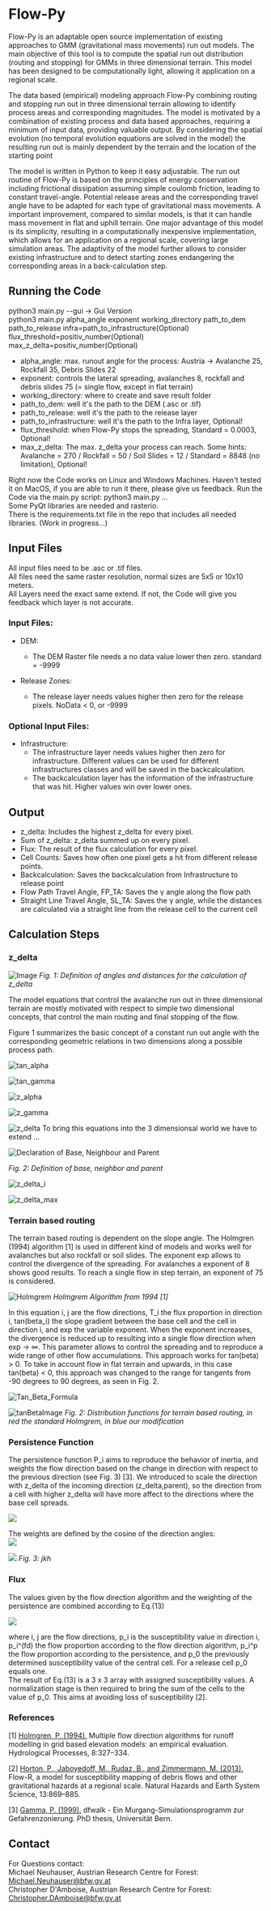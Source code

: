 # Flow-Py

Flow-Py is an adaptable open source implementation of existing approaches to GMM (gravitational mass movements) run out models. The main objective of this tool is to compute the spatial run out distribution (routing and stopping) for GMMs in three dimensional terrain. This model has been designed to be computationally light, allowing it application on a regional scale. 

The data based (empirical) modeling approach Flow-Py combining routing and stopping run out in three dimensional terrain allowing to identify process areas and corresponding magnitudes. The model is motivated by a combination of existing process and data based approaches, requiring a minimum of input data, providing valuable output. By considering the spatial evolution (no temporal evolution equations are solved in the model) the resulting run out is mainly dependent by the terrain and the location of the starting point

The model is written in Python to keep it easy adjustable. The run out routine of Flow-Py is based on the principles of energy 
conservation including frictional dissipation assuming simple coulomb friction, leading to constant travel-angle. 
Potential release areas and the corresponding travel angle have to be adapted for each type of gravitational mass movements. 
A important improvement, compared to similar models, is that it can handle mass movement in flat and uphill terrain. 
One major advantage of this model is its simplicity, resulting in a computationally inexpensive implementation, which 
allows for an application on a regional scale, covering large simulation areas. The adaptivity of the model further 
allows to consider existing infrastructure and to detect starting zones endangering the corresponding areas in a back-calculation step. 

## Running the Code

python3 main.py --gui -> Gui Version  
python3 main.py alpha_angle exponent working_directory path_to_dem path_to_release infra=path_to_infrastructure(Optional) flux_threshold=positiv_number(Optional) max_z_delta=positiv_number(Optional)

- alpha_angle: max. runout angle for the process: Austria -> Avalanche 25, Rockfall 35, Debris Slides 22 
- exponent: controls the lateral spreading, avalanches 8, rockfall and debris slides 75 (= single flow, except in flat terrain) 
- working_directory: where to create and save result folder 
- path_to_dem: well it's the path to the DEM (.asc or .tif)
- path_to_release: well it's the path to the release layer 
- path_to_infrastructure: well it's the path to the Infra layer, Optional!
- flux_threshold: when Flow-Py stops the spreading, Standard = 0.0003, Optional!
- max_z_delta: The max. z_delta your process can reach. Some hints: Avalanche = 270 /  Rockfall = 50 / Soil Slides = 12 / Standard = 8848 (no limitation), Optional!

Right now the Code works on Linux and Windows Machines. Haven't tested it on MacOS, if you are able to run it there, please give us feedback.
Run the Code via the main.py script: python3 main.py ...  
Some PyQt libraries are needed and rasterio.  
There is the requirements.txt file in the repo that includes all needed libraries. (Work in progress...)

## Input Files

All input files need to be .asc or .tif files.  
All files need the same raster resolution, normal sizes are 5x5 or 10x10 meters.  
All Layers need the exact same extend. If not, the Code will give you feedback which layer is not accurate.

### Input Files:

- DEM:
	- The DEM Raster file needs a no data value lower then zero. standard = -9999
	
- Release Zones:
	- The release layer needs values higher then zero for the release pixels. NoData < 0, or -9999
### Optional Input Files:

- Infrastructure:
	- The infrastructure layer needs values higher then zero for infrastructure. Different values can be used for 
	different infrastructures classes and will be saved in the backcalculation.
	- The backcalculation layer has the information of the infrastructure that was hit. Higher values win over lower ones.
## Output

- z_delta:
    Includes the highest z_delta for every pixel.
- Sum of z_delta:
    z_delta summed up on every pixel.
- Flux:
    The result of the flux calculation for every pixel.
- Cell Counts:
    Saves how often one pixel gets a hit from different release points.
- Backcalculation:
    Saves the backcalculation from Infrastructure to release point
- Flow Path Travel Angle, FP_TA:
    Saves the &gamma; angle along the flow path
- Straight Line Travel Angle, SL_TA:
    Saves the &gamma; angle, while the distances are calculated via a straight line from the release cell to the current cell
## Calculation Steps

### z_delta 

![Image](img/Motivation_2d.png)
*Fig. 1: Definition of angles and distances for the calculation of z_delta*

The model equations that control the avalanche run out in three dimensional terrain are mostly motivated with respect to simple two dimensional concepts, that control the main routing and final stopping of the flow.

Figure 1 summarizes the basic concept of a constant run out angle with the corresponding geometric relations in two dimensions along a possible process path.

![tan_alpha](img/tan_alpha.png)

![tan_gamma](img/tan_gamma.png)

![z_alpha](img/z_alpha.png)

![z_gamma](img/z_gamma.png)

![z_delta](img/z_delta.png)
	To bring this equations into the 3 dimensionsal world we have to extend ... 



![Declaration of Base, Neighbour and Parent](img/Neighbours.png)

*Fig. 2: Definition of base, neighbor and parent*

![z_delta_i](img/z_delta_array.png)

![z_delta_max](img/z_delta_max.png)

### Terrain based routing

The terrain based routing is dependent on the slope angle. The Holmgren (1994) algorithm [1] is used in different kind of models and works well for avalanches but also rockfall or soil slides.
The exponent exp allows to control the divergence of the spreading. For avalanches a exponent of 8 shows good results.
To reach a single flow in step terrain, an exponent of 75 is considered.

![Holmgrem](img/flow_direction.png)
*Holmgrem Algorithm from 1994 [1]*

In this equation i, j are the flow directions, T_i the flux proportion in direction i, 
tan(beta_i) the slope gradient between the base cell and the cell in direction i, and exp the variable exponent. 
When the exponent increases, the divergence is reduced up to resulting into a single flow direction when 
exp &rightarrow; &infin;. This parameter allows to control the spreading and to reproduce a wide range of other flow 
accumulations.
This approach works for tan(beta) > 0. To take in account flow in flat terrain and upwards, in this case 
tan(beta) < 0, this approach was changed to the range for tangents from -90 degrees to 90 degrees, as seen in 
Fig. 2.

![Tan_Beta_Formula](img/tan_beta_formula.png)

![tanBetaImage](img/holmgren_vs_new.png)
*Fig. 2: Distribution functions for terrain based routing, in red the standard Holmgrem, in blue our modification*

### Persistence Function

The persistence function P_i aims to reproduce the behavior of inertia, and weights the flow 
direction based on the change in direction with respect to the previous direction (see Fig. 3) [3].
We introduced to scale the direction with z_delta of the incoming direction (z_delta,parent), 
so the direction from a cell with higher z_delta will have more affect to the directions where the base cell spreads.

![](img/persistence.png)

The weights are defined by the cosine of the direction angles:  
![](img/persistence_cosinetable.png)

![](img/persistence_image.png)
*Fig. 3: jkh*

### Flux 

The values given by the flow direction algorithm and the weighting of the persistence are combined according to Eq.(13)

![](img/susceptibility.png)

where i, j are the flow directions, p_i is the susceptibility value in direction i, p_i^(fd) 
the flow proportion according to the flow direction algorithm, p_i^p the flow proportion according 
to the persistence, and p_0 the previously determined susceptibility value of the central cell. 
For a release cell p_0 equals one. \
The result of Eq.(13) is a 3 x 3 array with assigned susceptibility values. A normalization stage is then 
required to bring the sum of the cells to the value of p_0. 
This aims at avoiding loss of susceptibility [2].

### References

[1] [Holmgren, P. (1994).](https://www.researchgate.net/publication/229484151_Multiple_flow_direction_algorithms_for_runoff_modelling_in_grid_based_elevation_models_An_empirical_evaluation) 
Multiple flow direction algorithms for runoff modelling in
grid based elevation models: an empirical evaluation. Hydrological Processes, 8:327–334.


[2] [Horton, P., Jaboyedoff, M.,
Rudaz, B., and Zimmermann, M. (2013).](https://nhess.copernicus.org/articles/13/869/2013/nhess-13-869-2013.pdf) 
Flow-R, a model for susceptibility mapping of debris
flows and other gravitational hazards at a regional scale. Natural Hazards and Earth System
Science, 13:869–885.

[3] [Gamma, P. (1999).](https://www.researchgate.net/publication/34432465_dfwalk-Ein_Murgang-Simulationsprogramm_zur_Gefahrenzonierung) dfwalk - Ein
Murgang-Simulationsprogramm zur Gefahrenzonierung. PhD thesis, Universität Bern.

## Contact

For Questions contact:  
Michael Neuhauser, Austrian Research Centre for Forest: Michael.Neuhauser@bfw.gv.at  
Christopher D'Amboise, Austrian Research Centre for Forest: Christopher.DAmboise@bfw.gv.at